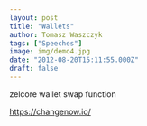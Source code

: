 ```yaml
---
layout: post
title: "Wallets"
author: Tomasz Waszczyk
tags: ["Speeches"]
image: img/demo4.jpg
date: "2012-08-20T15:11:55.000Z"
draft: false
---
```



zelcore wallet swap function

<https://changenow.io/>
